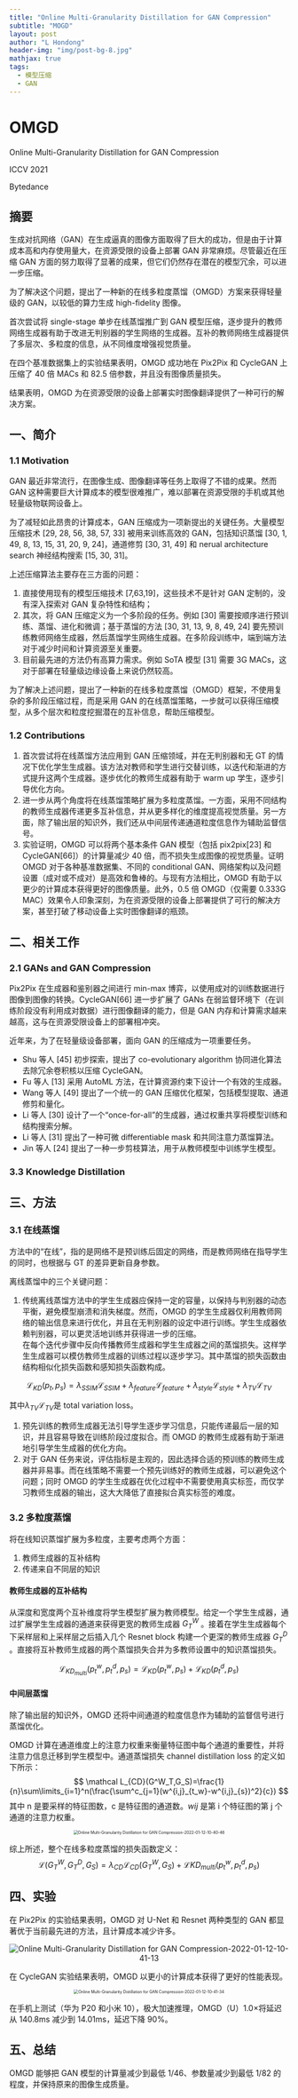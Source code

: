 ```yaml
---
title: "Online Multi-Granularity Distillation for GAN Compression"
subtitle: "MOGD"
layout: post
author: "L Hondong"
header-img: "img/post-bg-8.jpg"
mathjax: true
tags:
  - 模型压缩
  - GAN
---
```

# OMGD 

Online Multi-Granularity Distillation for GAN Compression

ICCV 2021

Bytedance

## 摘要

生成对抗网络（GAN）在生成逼真的图像方面取得了巨大的成功，但是由于计算成本高和内存使用量大，在资源受限的设备上部署 GAN 非常麻烦。尽管最近在压缩 GAN 方面的努力取得了显著的成果，但它们仍然存在潜在的模型冗余，可以进一步压缩。

为了解决这个问题，提出了一种新的在线多粒度蒸馏（OMGD）方案来获得轻量级的 GAN，以较低的算力生成 high-fidelity 图像。

首次尝试将 single-stage 单步在线蒸馏推广到 GAN 模型压缩，逐步提升的教师网络生成器有助于改进无判别器的学生网络的生成器。互补的教师网络生成器提供了多层次、多粒度的信息，从不同维度增强视觉质量。

在四个基准数据集上的实验结果表明，OMGD 成功地在 Pix2Pix 和 CycleGAN 上压缩了 40 倍 MACs 和 82.5 倍参数，并且没有图像质量损失。

结果表明，OMGD 为在资源受限的设备上部署实时图像翻译提供了一种可行的解决方案。

## 一、简介

### 1.1 Motivation

GAN 最近非常流行，在图像生成、图像翻译等任务上取得了不错的成果。然而 GAN 这种需要巨大计算成本的模型很难推广，难以部署在资源受限的手机或其他轻量级物联网设备上。

为了减轻如此昂贵的计算成本，GAN 压缩成为一项新提出的关键任务。大量模型压缩技术 [29, 28, 56, 38, 57, 33] 被用来训练高效的 GAN，包括知识蒸馏 [30, 1, 49, 8, 13, 15, 31, 20, 9, 24]，通道修剪 [30, 31, 49] 和 nerual architecture search 神经结构搜索 [15, 30, 31]。

上述压缩算法主要存在三方面的问题：

1. 直接使用现有的模型压缩技术 [7,63,19]，这些技术不是针对 GAN 定制的，没有深入探索对 GAN 复杂特性和结构；
2. 其次，将 GAN 压缩定义为一个多阶段的任务。例如 [30] 需要按顺序进行预训练、蒸馏、进化和微调；基于蒸馏的方法 [30, 31, 13, 9, 8, 49, 24] 要先预训练教师网络生成器，然后蒸馏学生网络生成器。在多阶段训练中，端到端方法对于减少时间和计算资源至关重要。
3. 目前最先进的方法仍有高算力需求。例如 SoTA 模型 [31] 需要 3G MACs，这对于部署在轻量级边缘设备上来说仍然较高。

为了解决上述问题，提出了一种新的在线多粒度蒸馏（OMGD）框架，不使用复杂的多阶段压缩过程，而是采用 GAN 的在线蒸馏策略，一步就可以获得压缩模型，从多个层次和粒度挖掘潜在的互补信息，帮助压缩模型。

### 1.2 Contributions

1. 首次尝试将在线蒸馏方法应用到 GAN 压缩领域，并在无判别器和无 GT 的情况下优化学生生成器。该方法对教师和学生进行交替训练，以迭代和渐进的方式提升这两个生成器。逐步优化的教师生成器有助于 warm up 学生，逐步引导优化方向。
2. 进一步从两个角度将在线蒸馏策略扩展为多粒度蒸馏。一方面，采用不同结构的教师生成器传递更多互补信息，并从更多样化的维度提高视觉质量。另一方面，除了输出层的知识外，我们还从中间层传递通道粒度信息作为辅助监督信号。
3. 实验证明，OMGD 可以将两个基本条件 GAN 模型（包括 pix2pix[23] 和 CycleGAN[66]）的计算量减少 40 倍，而不损失生成图像的视觉质量。证明 OMGD 对于各种基准数据集、不同的 conditional GAN、网络架构以及问题设置（成对或不成对）是高效和鲁棒的。与现有方法相比，OMGD 有助于以更少的计算成本获得更好的图像质量。此外，0.5 倍 OMGD（仅需要 0.333G MAC）效果令人印象深刻，为在资源受限的设备上部署提供了可行的解决方案，甚至打破了移动设备上实时图像翻译的瓶颈。

## 二、相关工作

### 2.1 GANs and GAN Compression

Pix2Pix 在生成器和鉴别器之间进行 min-max 博弈，以使用成对的训练数据进行图像到图像的转换。CycleGAN[66] 进一步扩展了 GANs 在弱监督环境下（在训练阶段没有利用成对数据）进行图像翻译的能力，但是 GAN 内存和计算需求越来越高，这与在资源受限设备上的部署相冲突。

近年来，为了在轻量级设备部署，面向 GAN 的压缩成为一项重要任务。

- Shu 等人 [45] 初步探索，提出了 co-evolutionary algorithm 协同进化算法去除冗余卷积核以压缩 CycleGAN。
- Fu 等人 [13] 采用 AutoML 方法，在计算资源约束下设计一个有效的生成器。
- Wang 等人 [49] 提出了一个统一的 GAN 压缩优化框架，包括模型提取、通道修剪和量化。
- Li 等人 [30] 设计了一个“once-for-all”的生成器，通过权重共享将模型训练和结构搜索分解。
- Li 等人 [31] 提出了一种可微 differentiable mask 和共同注意力蒸馏算法。
- Jin 等人 [24] 提出了一种一步剪枝算法，用于从教师模型中训练学生模型。

### 3.3 Knowledge Distillation

## 三、方法

### 3.1 在线蒸馏

方法中的“在线”，指的是网络不是预训练后固定的网络，而是教师网络在指导学生的同时，也根据与 GT 的差异更新自身参数。

离线蒸馏中的三个关键问题：

1. 传统离线蒸馏方法中的学生生成器应保持一定的容量，以保持与判别器的动态平衡，避免模型崩溃和消失梯度。然而，OMGD 的学生生成器仅利用教师网络的输出信息来进行优化，并且在无判别器的设定中进行训练。学生生成器依赖判别器，可以更灵活地训练并获得进一步的压缩。  
在每个迭代步骤中反向传播教师生成器和学生生成器之间的蒸馏损失。这样学生生成器可以模仿教师生成器的训练过程以逐步学习。其中蒸馏的损失函数由结构相似化损失函数和感知损失函数构成。

$$
\mathcal L_{KD}(p_t,p_s)=\lambda_{SSIM}\mathcal L_{SSIM}+\lambda_{feature}\mathcal L_{feature}+\lambda_{style}\mathcal L_{style}+\lambda_{TV}\mathcal L_{TV}
$$

其中$\lambda_{TV}\mathcal L_{TV}$是 total variation loss。

1. 预先训练的教师生成器无法引导学生逐步学习信息，只能传递最后一层的知识，并且容易导致在训练阶段过度拟合。而 OMGD 的教师生成器有助于渐进地引导学生生成器的优化方向。
2. 对于 GAN 任务来说，评估指标是主观的，因此选择合适的预训练的教师生成器并非易事。而在线策略不需要一个预先训练好的教师生成器，可以避免这个问题；同时 OMGD 的学生生成器在优化过程中不需要使用真实标签，而仅学习教师生成器的输出，这大大降低了直接拟合真实标签的难度。

### 3.2 多粒度蒸馏

将在线知识蒸馏扩展为多粒度，主要考虑两个方面：

1. 教师生成器的互补结构
2. 传递来自不同层的知识

#### 教师生成器的互补结构

从深度和宽度两个互补维度将学生模型扩展为教师模型。给定一个学生生成器，通过扩展学生生成器的通道来获得更宽的教师生成器 $G^W_T$ 。接着在学生生成器每个下采样层和上采样层之后插入几个 Resnet block 构建一个更深的教师生成器  $G^D_T$ 。直接将互补教师生成器的两个蒸馏损失合并为多教师设置中的知识蒸馏损失。

$$
\mathcal L_{KD_{multi}} (p^w_t,p^d_t,p_s) = \mathcal L_{KD} (p^w_t,p_s) + \mathcal L_{KD} (p^d_t,p_s)
$$

#### 中间层蒸馏

除了输出层的知识外，OMGD 还将中间通道的粒度信息作为辅助的监督信号进行蒸馏优化。

OMGD 计算在通道维度上的注意力权重来衡量特征图中每个通道的重要性，并将注意力信息迁移到学生模型中。通道蒸馏损失 channel distillation loss 的定义如下所示：
$$
\mathcal L_{CD}(G^W_T,G_S)=\frac{1}{n}\sum\limits_{i=1}^n(\frac{\sum^c_{j=1}(w^{i,j}_{t_w}-w^{i,j}_{s})^2}{c})
$$
其中 n 是要采样的特征图数，c 是特征图的通道数。$wij$ 是第 i 个特征图的第 j 个通道的注意力权重。

<div align=center><img src="https://cdn.jsdelivr.net/gh/lhondong/Assets/Images/Online Multi-Granularity Distillation for GAN Compression-2022-01-12-10-40-46.png" alt="Online Multi-Granularity Distillation for GAN Compression-2022-01-12-10-40-46" style="zoom:50%;" /></div>

综上所述，整个在线多粒度蒸馏的损失函数定义：
$$
\mathcal L(G^W_T , G^D_T , G_S ) = \lambda_{CD}\mathcal L_{CD}(G^W_T,G_S) + \mathcal LKD_{multi}(p^w_t , p^d_t , p_s)
$$

## 四、实验

在 Pix2Pix 的实验结果表明，OMGD 对 U-Net 和 Resnet 两种类型的 GAN 都显著优于当前最先进的方法，且计算成本减少许多。

<div align=center><img src="https://cdn.jsdelivr.net/gh/lhondong/Assets/Images/Online Multi-Granularity Distillation for GAN Compression-2022-01-12-10-41-13.png" alt="Online Multi-Granularity Distillation for GAN Compression-2022-01-12-10-41-13" style="zoom:100%;" /></div>

在 CycleGAN 实验结果表明，OMGD 以更小的计算成本获得了更好的性能表现。

<div align=center><img src="https://cdn.jsdelivr.net/gh/lhondong/Assets/Images/Online Multi-Granularity Distillation for GAN Compression-2022-01-12-10-41-34.png" alt="Online Multi-Granularity Distillation for GAN Compression-2022-01-12-10-41-34" style="zoom:50%;" /></div>

在手机上测试（华为 P20 和小米 10），极大加速推理，OMGD（U）1.0×将延迟从 140.8ms 减少到 14.01ms，延迟下降 90%。

## 五、总结

OMGD 能够把 GAN 模型的计算量减少到最低 1/46、参数量减少到最低 1/82 的程度，并保持原来的图像生成质量。
